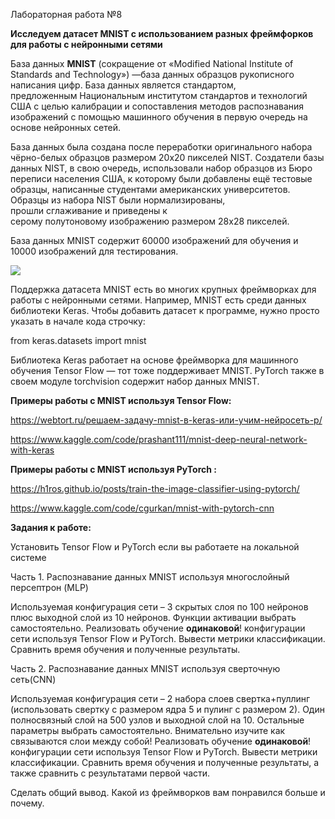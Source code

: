 ﻿Лабораторная работа №8

**Исследуем датасет MNIST с использованием разных фреймфорков для работы с нейронными сетями**

База данных **MNIST** (сокращение от «Modified National Institute of Standards and Technology») —база данных образцов рукописного написания цифр. База данных является стандартом, предложенным Национальным институтом стандартов и технологий США с целью калибрации и сопоставления методов распознавания изображений с помощью машинного обучения в первую очередь на основе нейронных сетей. 

База данных была создана после переработки оригинального набора чёрно-белых образцов размером 20x20 пикселей NIST. Создатели базы данных NIST, в свою очередь, использовали набор образцов из Бюро переписи населения США, к которому были добавлены ещё тестовые образцы, написанные студентами американских университетов. Образцы из набора NIST были нормализированы, прошли сглаживание и приведены к серому полутоновому изображению размером 28x28 пикселей.

База данных MNIST содержит 60000 изображений для обучения и 10000 изображений для тестирования.

![](Aspose.Words.ce707ec9-f3bc-4b4c-9c58-8c4f4b6f106b.001.png)

Поддержка датасета MNIST есть во многих крупных фреймворках для работы с нейронными сетями. Например, MNIST есть среди данных библиотеки Keras. Чтобы добавить датасет к программе, нужно просто указать в начале кода строчку:

from keras.datasets import mnist

Библиотека Keras работает на основе фреймворка для машинного обучения Tensor Flow — тот тоже поддерживает MNIST. PyTorch также в своем модуле torchvision содержит набор данных MNIST.

**Примеры работы с MNIST используя Tensor Flow:**

<https://webtort.ru/решаем-задачу-mnist-в-keras-или-учим-нейросеть-р/>

<https://www.kaggle.com/code/prashant111/mnist-deep-neural-network-with-keras>

**Примеры работы с MNIST используя PyTorch :**

<https://h1ros.github.io/posts/train-the-image-classifier-using-pytorch/>

<https://www.kaggle.com/code/cgurkan/mnist-with-pytorch-cnn>

**Задания к работе:**

Установить Tensor Flow и PyTorch если вы работаете на локальной системе

Часть 1. Распознавание данных MNIST используя многослойный персептрон (MLP)

Используемая конфигурация сети – 3 скрытых слоя по 100 нейронов плюс выходной слой из 10 нейронов. Функции активации выбрать самостоятельно. Реализовать обучение **одинаковой**! конфигурации  сети используя Tensor Flow и PyTorch. Вывести метрики классификации. Сравнить время обучения и полученные результаты.

Часть 2. Распознавание данных MNIST используя сверточную сеть(CNN)

Используемая конфигурация сети – 2 набора слоев свертка+пуллинг (использовать свертку с размером ядра 5 и пулинг с размером 2). Один полносвязный слой на 500 узлов и выходной слой на 10. Остальные параметры выбрать самостоятельно. Внимательно изучите как связываются слои между собой! Реализовать обучение **одинаковой**! конфигурации  сети используя Tensor Flow и PyTorch. Вывести метрики классификации. Сравнить время обучения и полученные результаты, а также сравнить с результатами первой части.

Сделать общий вывод. Какой из фреймворков вам понравился больше и почему.




